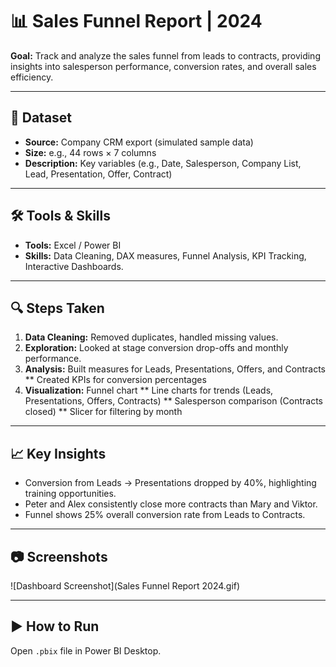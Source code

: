 # 📊 Sales Funnel Report | 2024

**Goal:** Track and analyze the sales funnel from leads to contracts, providing insights into salesperson performance, conversion rates, and overall sales efficiency.

---

## 📂 Dataset
- **Source:** Company CRM export (simulated sample data)
- **Size:** e.g., 44 rows × 7 columns
- **Description:** Key variables (e.g., Date, Salesperson, Company List, Lead, Presentation, Offer, Contract)

---

## 🛠 Tools & Skills
- **Tools:** Excel / Power BI
- **Skills:** Data Cleaning, DAX measures, Funnel Analysis, KPI Tracking, Interactive Dashboards.

---

## 🔍 Steps Taken
1. **Data Cleaning:** Removed duplicates, handled missing values.
2. **Exploration:** Looked at stage conversion drop-offs and monthly performance.
3. **Analysis:** Built measures for Leads, Presentations, Offers, and Contracts
              ** Created KPIs for conversion percentages
4. **Visualization:** Funnel chart
                   ** Line charts for trends (Leads, Presentations, Offers, Contracts)
                   ** Salesperson comparison (Contracts closed)
                   ** Slicer for filtering by month 

---

## 📈 Key Insights
- Conversion from Leads → Presentations dropped by 40%, highlighting training opportunities.
- Peter and Alex consistently close more contracts than Mary and Viktor.
- Funnel shows 25% overall conversion rate from Leads to Contracts.

---

## 📷 Screenshots
![Dashboard Screenshot](Sales Funnel Report  2024.gif)

---

## ▶ How to Run
Open `.pbix` file in Power BI Desktop.

